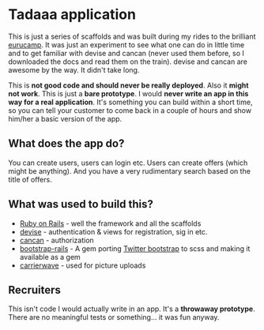 # Tadaaa application
This is just a series of scaffolds and was built during my rides to the brilliant [eurucamp](http://2012.eurucamp.org/). It was just an experiment to see what one can do in little time and to get familiar with devise and cancan (never used them before, so I downloaded the docs and read them on the train). devise and cancan are awesome by the way. It didn't take long.

This is **not good code and should never be really deployed**. Also it **might not work**. This is just a **bare prototype**. I would **never write an app in this way for a real application**. It's something you can build within a short time, so you can tell your customer to come back in a couple of hours and show him/her a basic version of the app.

## What does the app do?
You can create users, users can login etc. Users can create offers (which might be anything). And you have a very rudimentary search based on the title of offers.

## What was used to build this?

- [Ruby on Rails](http://rubyonrails.org/) - well the framework and all the scaffolds
- [devise](https://github.com/plataformatec/devise) - authentication & views for registration, sig in etc.
- [cancan](https://github.com/ryanb/cancan) - authorization
- [bootstrap-rails](https://github.com/anjlab/bootstrap-rails) - A gem porting [Twitter bootstrap](http://twitter.github.com/bootstrap/) to scss and making it available as a gem
- [carrierwave](https://github.com/jnicklas/carrierwave) - used for picture uploads

## Recruiters
This isn't code I would actually write in an app. It's a **throwaway prototype**. There are no meaningful tests or something... it was fun anyway.
